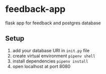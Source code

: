 # feedback-app

flask app for feedback and postgres database

## Setup

1. add your database URI in `init.py` file
2. create virtual environment `pipenv shell`
3. install dependencies `pipenv install`
4. open localhost at port 8080
